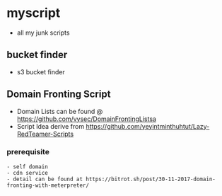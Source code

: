 # myscript

- all my junk scripts 

## bucket finder

  - s3 bucket finder
  
## Domain Fronting Script

  - Domain Lists can be found @ https://github.com/vysec/DomainFrontingListsa
  - Script Idea derive from https://github.com/yeyintminthuhtut/Lazy-RedTeamer-Scripts
  
  ### prerequisite
    - self domain
    - cdn service 
    - detail can be found at https://bitrot.sh/post/30-11-2017-domain-fronting-with-meterpreter/
